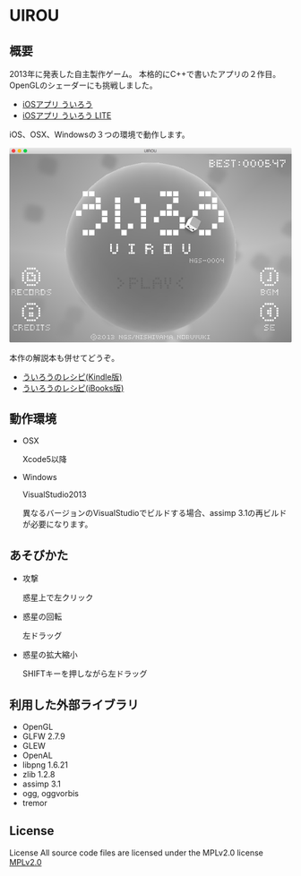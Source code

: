 # UIROU

## 概要
2013年に発表した自主製作ゲーム。 本格的にC++で書いたアプリの２作目。OpenGLのシェーダーにも挑戦しました。

+ [iOSアプリ ういろう](https://appsto.re/i6F42Ft)
+ [iOSアプリ ういろう LITE](https://appsto.re/i6F43xJ)

iOS、OSX、Windowsの３つの環境で動作します。

![スクリーンショット](screen_shot.jpg "タイトル画面")

本作の解説本も併せてどうぞ。

+ [ういろうのレシピ(Kindle版)](http://goo.gl/AwzpPB)
+ [ういろうのレシピ(iBooks版)](https://itun.es/jp/GrM_U.l)


## 動作環境
+ OSX

  Xcode5以降

+ Windows

  VisualStudio2013
	
  異なるバージョンのVisualStudioでビルドする場合、assimp 3.1の再ビルドが必要になります。

## あそびかた
- 攻撃

	惑星上で左クリック

- 惑星の回転

	左ドラッグ

- 惑星の拡大縮小

	SHIFTキーを押しながら左ドラッグ

## 利用した外部ライブラリ
+ OpenGL
+ GLFW 2.7.9
+ GLEW
+ OpenAL
+ libpng 1.6.21
+ zlib 1.2.8
+ assimp 3.1
+ ogg, oggvorbis
+ tremor

## License
License All source code files are licensed under the MPLv2.0 license
[MPLv2.0](https://www.mozilla.org/MPL/2.0/)

